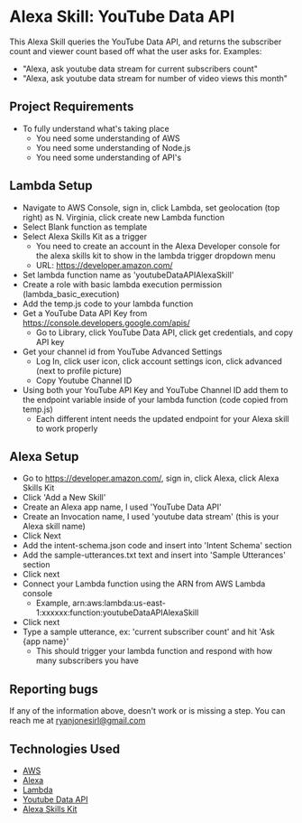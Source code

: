 # Alexa Skill: YouTube Data API

This Alexa Skill queries the YouTube Data API, and returns the subscriber count and viewer count based off what the user asks for.
  Examples:
  * "Alexa, ask youtube data stream for current subscribers count"
  * "Alexa, ask youtube data stream for number of video views this month"

## Project Requirements
* To fully understand what's taking place
  * You need some understanding of AWS
  * You need some understanding of Node.js
  * You need some understanding of API's

## Lambda Setup
* Navigate to AWS Console, sign in, click Lambda, set geolocation (top right) as N. Virginia, click create new Lambda function
* Select Blank function as template
* Select Alexa Skills Kit as a trigger
  * You need to create an account in the Alexa Developer console for the alexa skills kit to show in the lambda trigger dropdown menu
  * URL: https://developer.amazon.com/
* Set lambda function name as 'youtubeDataAPIAlexaSkill'
* Create a role with basic lambda execution permission (lambda_basic_execution)
* Add the temp.js code to your lambda function
* Get a YouTube Data API Key from https://console.developers.google.com/apis/
  * Go to Library, click YouTube Data API, click get credentials, and copy API key
* Get your channel id from YouTube Advanced Settings
  * Log In, click user icon, click account settings icon, click advanced (next to profile picture)
  * Copy Youtube Channel ID
* Using both your YouTube API Key and YouTube Channel ID add them to the endpoint variable inside of your lambda function (code copied from temp.js)
  * Each different intent needs the updated endpoint for your Alexa skill to work properly

## Alexa Setup
* Go to https://developer.amazon.com/, sign in, click Alexa, click Alexa Skills Kit
* Click 'Add a New Skill'
* Create an Alexa app name, I used 'YouTube Data API'
* Create an Invocation name, I used 'youtube data stream' (this is your Alexa skill name)
* Click Next
* Add the intent-schema.json code and insert into 'Intent Schema' section
* Add the sample-utterances.txt text and insert into 'Sample Utterances' section
* Click next
* Connect your Lambda function using the ARN from AWS Lambda console
  * Example, arn:aws:lambda:us-east-1:xxxxxx:function:youtubeDataAPIAlexaSkill
* Click next
* Type a sample utterance, ex: 'current subscriber count' and hit 'Ask {app name}'
  * This should trigger your lambda function and respond with how many subscribers you have

## Reporting bugs
If any of the information above, doesn't work or is missing a step. You can reach me at ryanjonesirl@gmail.com

## Technologies Used

* [AWS]
* [Alexa]
* [Lambda]
* [Youtube Data API]
* [Alexa Skills Kit]

[AWS]: https://aws.amazon.com/
[Lambda]: https://aws.amazon.com/lambda/
[Youtube Data API]: https://developers.google.com/youtube/v3/
[Alexa Skills Kit]: https://developer.amazon.com/alexa-skills-kit
[Alexa]: https://developer.amazon.com/alexa
